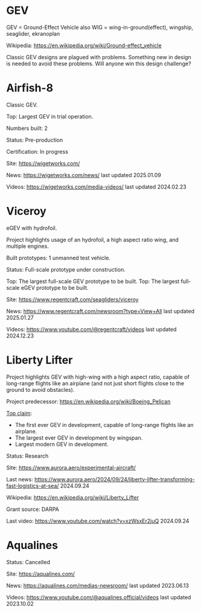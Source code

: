 GEV
===

GEV = Ground-Effect Vehicle
also WIG = wing-in-ground(effect), wingship, seaglider, ekranoplan

Wikipedia: https://en.wikipedia.org/wiki/Ground-effect_vehicle

Classic GEV designs are plagued with problems. Something new in design is needed to avoid these problems.
Will anyone win this design challenge?


# Airfish-8

Classic GEV.

Top: Largest GEV in trial operation.

Numbers built: 2

Status: Pre-production

Certification: In progress

Site: https://wigetworks.com/

News: https://wigetworks.com/news/ last updated 2025.01.09

Videos: https://wigetworks.com/media-videos/ last updated 2024.02.23 



# Viceroy

eGEV with hydrofoil.

Project highlights usage of an hydrofoil, a high aspect ratio wing, and multiple engines.

Built prototypes: 1 unmanned test vehicle.

Status: Full-scale prototype under construction.

Top: The largest full-scale GEV prototype to be built.
Top: The largest full-scale eGEV prototype to be built.

Site: https://www.regentcraft.com/seagliders/viceroy

News: https://www.regentcraft.com/newsroom?type=View+All last updated 2025.01.27

Videos: https://www.youtube.com/@regentcraft/videos last updated 2024.12.23



# Liberty Lifter

Project highlights GEV with high-wing with a high aspect ratio, capable of long-range flights like an airplane (and not just short flights close to the ground to avoid obstacles).

Project predecessor: https://en.wikipedia.org/wiki/Boeing_Pelican

[Top claim](readme.md#top-claim):
- The first ever GEV in development, capable of long-range flights like an airplane.
- The largest ever GEV in development by wingspan.
- Largest modern GEV in development.

Status: Research

Site: https://www.aurora.aero/experimental-aircraft/

Last news: https://www.aurora.aero/2024/09/24/liberty-lifter-transforming-fast-logistics-at-sea/ 2024.09.24

Wikipedia: https://en.wikipedia.org/wiki/Liberty_Lifter

Grant source: DARPA

Last video: https://www.youtube.com/watch?v=xzWsxEr2juQ 2024.09.24



# Aqualines

Status: Cancelled

Site: https://aqualines.com/

News: https://aqualines.com/medias-newsroom/ last updated 2023.06.13

Videos: https://www.youtube.com/@aqualines.official/videos last updated 2023.10.02


